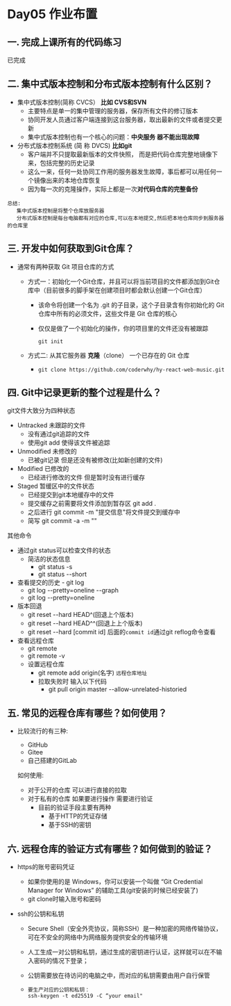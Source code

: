 # Day05 作业布置

## 一. 完成上课所有的代码练习

已完成



## 二. 集中式版本控制和分布式版本控制有什么区别？

* 集中式版本控制(简称 CVCS）          **比如 CVS和SVN**
  * 主要特点是单一的集中管理的服务器，保存所有文件的修订版本
  * 协同开发人员通过客户端连接到这台服务器，取出最新的文件或者提交更新
  * 集中式版本控制也有一个核心的问题：**中央服务 器不能出现故障**
* 分布式版本控制系统 (简 称 DVCS)       **比如git**
  * 客户端并不只提取最新版本的文件快照， 而是把代码仓库完整地镜像下 来，包括完整的历史记录
  * 这么一来，任何一处协同工作用的服务器发生故障，事后都可以用任何一个镜像出来的本地仓库恢复
  * 因为每一次的克隆操作，实际上都是一次**对代码仓库的完整备份**

```
总结:
   集中式版本控制是将整个仓库放服务器
   分布式版本控制是每台电脑都有对应的仓库,可以在本地提交,然后把本地仓库同步到服务器的仓库里
```



## 三. 开发中如何获取到Git仓库？

* 通常有两种获取 Git 项目仓库的方式

  * 方式一：初始化一个Git仓库，并且可以将当前项目的文件都添加到Git仓库中（目前很多的脚手架在创建项目时都会默认创建一个Git仓库）

    *  该命令将创建一个名为 .git 的子目录，这个子目录含有你初始化的 Git 仓库中所有的必须文件，这些文件是 Git 仓库的核心

    * 仅仅是做了一个初始化的操作，你的项目里的文件还没有被跟踪

      ```
      git init
      ```

  * 方式二: 从其它服务器 **克隆**（clone） 一个已存在的 Git 仓库

    * ```
      git clone https://github.com/coderwhy/hy-react-web-music.git
      ```

      

    

## 四. Git中记录更新的整个过程是什么？

git文件大致分为四种状态

- Untracked 未跟踪的文件
  - 没有通过git追踪的文件
  - 使用git add  使得该文件被追踪
- Unmodified 未修改的
  - 已被git记录 但是还没有被修改(比如新创建的文件)
- Modified 已修改的
  - 已经进行修改的文件 但是暂时没有进行缓存
- Staged 暂缓区中的文件状态
  - 已经提交到git本地缓存中的文件
  - 提交缓存之前需要将文件添加到暂存区 git add .
  - 之后进行 git commit -m "提交信息"将文件提交到缓存中
  - 简写 git commit -a -m ""

其他命令

- 通过git status可以检查文件的状态
  - 简洁的状态信息
    - git status -s
    - git status --short
- 查看提交的历史 - git log
  - git log --pretty=oneline --graph
  - git log --pretty=oneline
- 版本回退
  - git reset --hard HEAD^(回退上个版本)
  - git reset --hard HEAD^^(回退上上个版本)
  - git reset --hard [commit id]  后面的`commit id`通过git reflog命令查看
- 查看远程仓库
  - git remote
  - git remote -v
  - 设置远程仓库
    - git remote add origin(名字) `远程仓库地址`
    - 拉取失败时 输入以下代码
      - git pull origin master --allow-unrelated-historied

## 五. 常见的远程仓库有哪些？如何使用？

* 比较流行的有三种:

  - GitHub
  - Gitee
  - 自己搭建的GitLab

  如何使用:

  - 对于公开的仓库 可以进行直接的拉取
  - 对于私有的仓库 如果要进行操作 需要进行验证
    - 目前的验证手段主要有两种
      - 基于HTTP的凭证存储
      - 基于SSH的密钥

  

## 六. 远程仓库的验证方式有哪些？如何做到的验证？

* https的账号密码凭证

  * 如果你使用的是 Windows，你可以安装一个叫做 “Git Credential Manager for Windows” 的辅助工具(git安装的时候已经安装了)
  * git clone时输入账号和密码

* ssh的公钥和私钥

  * Secure Shell（安全外壳协议，简称SSH）是一种加密的网络传输协议，可在不安全的网络中为网络服务提供安全的传输环境

  * 人工生成一对公钥和私钥，通过生成的密钥进行认证，这样就可以在不输入密码的情况下登录； 

  *  公钥需要放在待访问的电脑之中，而对应的私钥需要由用户自行保管

  * ```
    要生产对应的公钥和私钥：
    ssh-keygen -t ed25519 -C “your email"
    ```

    

​         































































